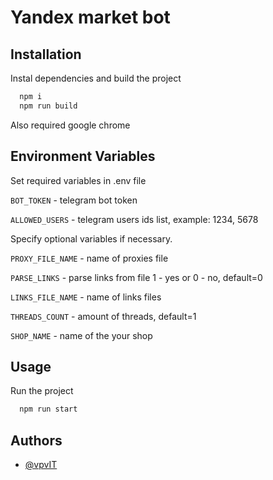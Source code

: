 
# Yandex market bot




## Installation

Instal dependencies and build the project

```bash
  npm i
  npm run build

```

Also required google chrome
    
## Environment Variables

Set required variables in .env file

`BOT_TOKEN` - telegram bot token

`ALLOWED_USERS` - telegram users ids list, example: 1234, 5678

Specify optional variables if necessary.

`PROXY_FILE_NAME` - name of proxies file

`PARSE_LINKS` - parse links from file 1 - yes or 0 - no, default=0

`LINKS_FILE_NAME` - name of links files

`THREADS_COUNT` - amount of threads, default=1

`SHOP_NAME` - name of the your shop




## Usage

Run the project
```bash
  npm run start

```
## Authors

- [@vpvIT](https://github.com/vpvIT)

